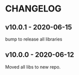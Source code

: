 # CHANGELOG

## v10.0.1 - 2020-06-15

bump to release all libraries

## v10.0.0 - 2020-06-12

Moved all libs to new repo.